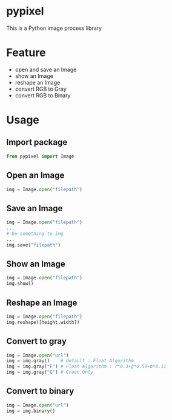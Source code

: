 # pypixel

This is a Python image process library

# Feature

- open and save an Image 
- show an Image
- reshape an Image
- convert RGB to Gray
- convert RGB to Binary

# Usage

## Import package

```py
from pypixel import Image
```

## Open an Image

```py
img = Image.open("filepath")
```

## Save an Image

```py
img = Image.open("filepath")
...
# Do something to img
...
img.save("filepath")
```

## Show an Image

```py
img = Image.open("filepath")
img.show()
```

## Reshape an Image

```py
img = Image.open("filepath")
img.reshape([height,width])
```

## Convert to gray

```py
img = Image.open("url")
img = img.gray()    # default : Float Algorithm
img = img.gray("F") # Float Algorithm : r*0.3+g*0.59+b*0.11
img = img.gray("G") # Green Only
```

## Convert to binary
```py
img = Image.open("url")
img = img.binary()
```
